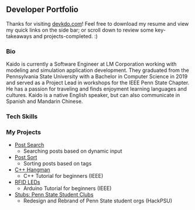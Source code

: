 ## Developer Portfolio

Thanks for visiting [devkdo.com](http://devkdo.com/)! Feel free to download my resume and view my quick links on the side bar; or scroll down to review some key-takeaways and projects-completed. :)

### Bio

Kaido is currently a Software Engineer at LM Corporation working with modeling and simulation application development. They graduated from the Pennsylvania State University with a Bachelor in Computer Science in 2019 and served as a Project Lead in workshops for the IEEE Penn State Chapter. He has a passion for traveling and finds enjoyment learning languages and cultures. Kaido is a native English speaker, but can also communicate in Spanish and Mandarin Chinese.

### Tech Skills

### My Projects
  - [Post Search]()
    - Searching posts based on dynamic input
  - [Post Sort]()
    - Sorting posts based on tags
  - [C++ Hangman](https://github.com/dekaido/ConsoleHangman)
    - C++ Tutorial for beginners (IEEE)
  - [RFID LEDs](https://github.com/dekaido/RFID_LEDS)
    - Arduino Tutorial for beginners (IEEE)
  - [Stubs: Penn State Student Clubs](https://github.com/dekaido/stubs)
    -  Redesign and Rebrand of Penn State student orgs (HackPSU)

